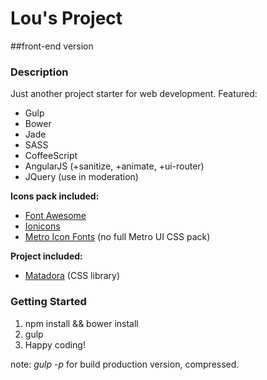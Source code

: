 # Lou's Project
##front-end version

### Description

Just another project starter for web development. Featured:

* Gulp
* Bower
* Jade
* SASS
* CoffeeScript
* AngularJS (+sanitize, +animate, +ui-router)
* JQuery (use in moderation)

**Icons pack included:**

* [Font Awesome](https://fortawesome.github.io/Font-Awesome/icons/)
* [Ionicons](http://ionicons.com/)
* [Metro Icon Fonts](http://metroui.org.ua/font.html) (no full Metro UI CSS pack)

**Project included:**

* [Matadora](https://github.com/lousousa/matadora) (CSS library)

### Getting Started

1. npm install && bower install
2. gulp
3. Happy coding!

note: _gulp -p_ for build production version, compressed.